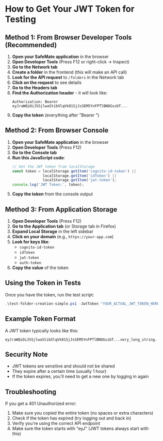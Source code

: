 # How to Get Your JWT Token for Testing

## Method 1: From Browser Developer Tools (Recommended)

1. **Open your SafeMate application** in the browser
2. **Open Developer Tools** (Press F12 or right-click → Inspect)
3. **Go to the Network tab**
4. **Create a folder** in the frontend (this will make an API call)
5. **Look for the API request** to `/folders` in the Network tab
6. **Click on the request** to see details
7. **Go to the Headers tab**
8. **Find the Authorization header** - it will look like:
   ```
   Authorization: Bearer eyJraWQiOiJSSjlwaStibXlqVk81SjJsSEM5YnFPTlBNOGszbT...
   ```
9. **Copy the token** (everything after "Bearer ")

## Method 2: From Browser Console

1. **Open your SafeMate application** in the browser
2. **Open Developer Tools** (Press F12)
3. **Go to the Console tab**
4. **Run this JavaScript code**:
   ```javascript
   // Get the JWT token from localStorage
   const token = localStorage.getItem('cognito-id-token') || 
                 localStorage.getItem('idToken') || 
                 localStorage.getItem('jwt-token');
   console.log('JWT Token:', token);
   ```
5. **Copy the token** from the console output

## Method 3: From Application Storage

1. **Open Developer Tools** (Press F12)
2. **Go to the Application tab** (or Storage tab in Firefox)
3. **Expand Local Storage** in the left sidebar
4. **Click on your domain** (e.g., `https://your-app.com`)
5. **Look for keys like**:
   - `cognito-id-token`
   - `idToken`
   - `jwt-token`
   - `auth-token`
6. **Copy the value** of the token

## Using the Token in Tests

Once you have the token, run the test script:

```powershell
.\test-folder-creation-simple.ps1 -JwtToken "YOUR_ACTUAL_JWT_TOKEN_HERE"
```

## Example Token Format

A JWT token typically looks like this:
```
eyJraWQiOiJSSjlwaStibXlqVk81SjJsSEM5YnFPTlBNOGszbT...very_long_string...UuHhtVZIxCwGcGBsNYDZpVKNX3z5pSbgF6xwPeZcSVREBNk9Q
```

## Security Note

- JWT tokens are sensitive and should not be shared
- They expire after a certain time (usually 1 hour)
- If the token expires, you'll need to get a new one by logging in again

## Troubleshooting

If you get a 401 Unauthorized error:
1. Make sure you copied the entire token (no spaces or extra characters)
2. Check if the token has expired (try logging out and back in)
3. Verify you're using the correct API endpoint
4. Make sure the token starts with "eyJ" (JWT tokens always start with this)
